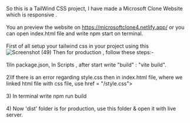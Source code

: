 So this is a TailWind CSS project, I have made a Microsoft Clone Website which is responsive . <br><br>
You an preview the website on https://microsoftclone4.netlify.app/ or you can open index.html file and write npm start on terminal.<br><br>
First of all setup your tailwind css in your project using this ![Screenshot (49)](https://github.com/raghavs12/Front-end/assets/135123792/0f3cc3e9-4b25-439d-9801-4f98da6c6cc1)
Then for production , follow these steps:-<br><br>
1)In package.json, In Scripts , after start write "build" : "vite build".<br><br>
2)If there is an error regarding style.css then in index.html file, where we linked html file with css file, use href = "/style.css"><br><br>
3) In terminal write npm run build<br><br>
4) Now 'dist' folder is for production, use this folder & open it with live server.<br><br>
